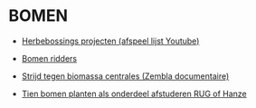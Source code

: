 # BOMEN

* [Herbebossings projecten (afspeel lijst Youtube)](https://www.youtube.com/playlist?list=PLhBeLwLnoTFSaS8qw0BlkQDLKjd9M_xLz)

* [Bomen ridders](https://bomenriddersgroningen.nl/)

* [Strijd tegen biomassa centrales (Zembla documentaire)](https://zembla.bnnvara.nl/nieuws/strijden-tegen-biomassacentrale-diemen-ons-geld-wordt-verbrand-in-de-oven)

* [Tien bomen planten als onderdeel afstuderen RUG of Hanze](https://www.sikkom.nl/tien-bomen-planten-als-onderdeel-afstuderen-hanze-of-rug-jeej-of-nee)
